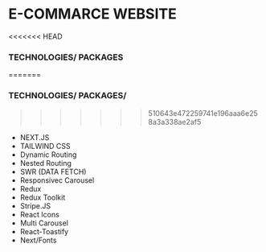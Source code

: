 # E-COMMARCE WEBSITE

<<<<<<< HEAD
### TECHNOLOGIES/ PACKAGES
=======
### TECHNOLOGIES/ PACKAGES/
>>>>>>> 510643e472259741e196aaa6e258a3a338ae2af5

- NEXT.JS
- TAILWIND CSS
- Dynamic Routing
- Nested Routing
- SWR (DATA FETCH)
- Responsivec Carousel
- Redux
- Redux Toolkit
- Stripe.JS
- React Icons
- Multi Carousel
- React-Toastify
- Next/Fonts
